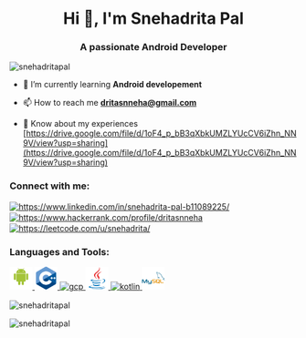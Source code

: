 <h1 align="center">Hi 👋, I'm Snehadrita Pal</h1>
<h3 align="center">A passionate Android Developer</h3>

<p align="left"> <img src="https://komarev.com/ghpvc/?username=snehadritapal&label=Profile%20views&color=0e75b6&style=flat" alt="snehadritapal" /> </p>

- 🌱 I’m currently learning **Android developement**

- 📫 How to reach me **dritasnneha@gmail.com**

- 📄 Know about my experiences [https://drive.google.com/file/d/1oF4_p_bB3qXbkUMZLYUcCV6iZhn_NN9V/view?usp=sharing](https://drive.google.com/file/d/1oF4_p_bB3qXbkUMZLYUcCV6iZhn_NN9V/view?usp=sharing)

<h3 align="left">Connect with me:</h3>
<p align="left">
<a href="https://linkedin.com/in/https://www.linkedin.com/in/snehadrita-pal-b11089225/" target="blank"><img align="center" src="https://raw.githubusercontent.com/rahuldkjain/github-profile-readme-generator/master/src/images/icons/Social/linked-in-alt.svg" alt="https://www.linkedin.com/in/snehadrita-pal-b11089225/" height="30" width="40" /></a>
<a href="https://www.hackerrank.com/https://www.hackerrank.com/profile/dritasnneha" target="blank"><img align="center" src="https://raw.githubusercontent.com/rahuldkjain/github-profile-readme-generator/master/src/images/icons/Social/hackerrank.svg" alt="https://www.hackerrank.com/profile/dritasnneha" height="30" width="40" /></a>
<a href="https://www.leetcode.com/https://leetcode.com/u/snehadrita/" target="blank"><img align="center" src="https://raw.githubusercontent.com/rahuldkjain/github-profile-readme-generator/master/src/images/icons/Social/leet-code.svg" alt="https://leetcode.com/u/snehadrita/" height="30" width="40" /></a>
</p>

<h3 align="left">Languages and Tools:</h3>
<p align="left"> <a href="https://developer.android.com" target="_blank" rel="noreferrer"> <img src="https://raw.githubusercontent.com/devicons/devicon/master/icons/android/android-original-wordmark.svg" alt="android" width="40" height="40"/> </a> <a href="https://www.w3schools.com/cpp/" target="_blank" rel="noreferrer"> <img src="https://raw.githubusercontent.com/devicons/devicon/master/icons/cplusplus/cplusplus-original.svg" alt="cplusplus" width="40" height="40"/> </a> <a href="https://cloud.google.com" target="_blank" rel="noreferrer"> <img src="https://www.vectorlogo.zone/logos/google_cloud/google_cloud-icon.svg" alt="gcp" width="40" height="40"/> </a> <a href="https://www.java.com" target="_blank" rel="noreferrer"> <img src="https://raw.githubusercontent.com/devicons/devicon/master/icons/java/java-original.svg" alt="java" width="40" height="40"/> </a> <a href="https://kotlinlang.org" target="_blank" rel="noreferrer"> <img src="https://www.vectorlogo.zone/logos/kotlinlang/kotlinlang-icon.svg" alt="kotlin" width="40" height="40"/> </a> <a href="https://www.mysql.com/" target="_blank" rel="noreferrer"> <img src="https://raw.githubusercontent.com/devicons/devicon/master/icons/mysql/mysql-original-wordmark.svg" alt="mysql" width="40" height="40"/> </a> </p>

<p><img align="center" src="https://github-readme-stats.vercel.app/api/top-langs?username=snehadritapal&show_icons=true&locale=en&layout=compact" alt="snehadritapal" /></p>

<p><img align="center" src="https://github-readme-streak-stats.herokuapp.com/?user=snehadritapal&" alt="snehadritapal" /></p>
